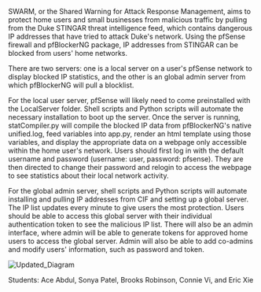 SWARM, or the Shared Warning for Attack Response Management, aims to protect home users and small businesses from malicious traffic by pulling from the Duke STINGAR threat intelligence feed, which contains dangerous IP addresses that have tried to attack Duke's network. Using the pfSense firewall and pfBlockerNG package, IP addresses from STINGAR can be blocked from users' home networks. 

There are two servers: one is a local server on a user's pfSense network to display blocked IP statistics, and the other is an global admin server from which pfBlockerNG will pull a blocklist.

For the local user server, pfSense will likely need to come preinstalled with the LocalServer folder. Shell scripts and Python scripts will automate the necessary installation to boot up the server. Once the server is running, statCompiler.py will compile the blocked IP data from pfBlockerNG's native unified.log, feed variables into app.py, render an html template using those variables, and display the appropriate data on a webpage only accessible within the home user's network. Users should first log in with the default username and password (username: user, password: pfsense). They are then directed to change their password and relogin to access the webpage to see statistics about their local network activity. 

For the global admin server, shell scripts and Python scripts will automate installing and pulling IP addresses from CIF and setting up a global server. The IP list updates every minute to give users the most protection. Users should be able to access this global server with their individual authentication token to see the malicious IP list. There will also be an admin interface, where admin will be able to generate tokens for approved home users to access the global server. Admin will also be able to add co-admins and modify users' information, such as password and token.


![Updated_Diagram](/uploads/a07fb9da9bc3a273d45f1226ab347859/Updated_Diagram.png)

Students: Ace Abdul, Sonya Patel, Brooks Robinson, Connie Vi, and Eric Xie
